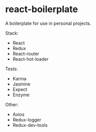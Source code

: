 # react-boilerplate
A boilerplate for use in personal projects.

Stack:
- React
- Redux
- React-router
- React-hot-loader

Tests:
- Karma
- Jasmine
- Expect
- Enzyme

Other:
- Axios
- Redux-logger
- Redux-dev-tools

